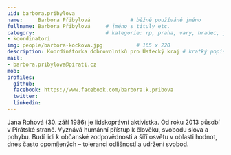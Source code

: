 ```yaml
---
uid: barbora.pribylova
name:     Barbora Přibylová      		# běžně používáné jméno
fullname: Barbora Přibylová		# jméno s tituly etc.
category:                 		# kategorie: rp, praha, vary, hradec, jmk, senat
- koordinatori
img: people/barbora-kockova.jpg           # 165 x 220
description: Koordinátorka dobrovolníků pro Ústecký kraj # kratký popis, max 160 znaků
mail:
- barbora.pribylova@pirati.cz
mob: 
profiles:
  github:
  facebook: https://www.facebook.com/barbora.k.pribova
  twitter:
  linkedin:
---
```


Jana Rohová (30. září 1986) je lidskoprávní aktivistka. Od roku 2013 působí v Pirátské straně. Vyznává humánní přístup k člověku, svobodu slova a pohybu. Budí lidi k občanské zodpovědnosti a šíří osvětu v oblasti hodnot, dnes často opomíjených – toleranci odlišností a udržení svobod.
